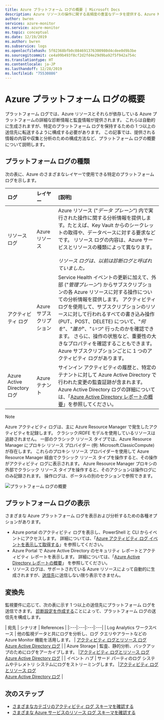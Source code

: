 ```yaml
---
title: Azure プラットフォーム ログの概要 | Microsoft Docs
description: Azure リソースの操作に関する高頻度の豊富なデータを提供する、Azure Monitor のログの概要。
author: bwren
services: azure-monitor
ms.service: azure-monitor
ms.topic: conceptual
ms.date: 12/19/2019
ms.author: bwren
ms.subservice: logs
ms.openlocfilehash: 5f02368bfb0c084691376300980d4cdee0d9b3be
ms.sourcegitcommit: ce4a99b493f8cf2d2fd4e29d9ba92f5f942a754c
ms.translationtype: HT
ms.contentlocale: ja-JP
ms.lasthandoff: 12/28/2019
ms.locfileid: "75530886"
---
```

# <a name="overview-of-azure-platform-logs"></a>Azure プラットフォーム ログの概要
プラットフォーム ログでは、Azure リソースとそれらが依存している Azure プラットフォームの詳細な診断情報と監査情報が提供されます。 これらは自動的に生成されますが、特定のプラットフォーム ログを保持するための 1 つ以上の送信先に転送するように構成する必要があります。 この記事では、提供される情報の内容や収集と分析のための構成方法など、プラットフォーム ログの概要について説明します。

## <a name="types-of-platform-logs"></a>プラットフォーム ログの種類
次の表に、Azure のさまざまなレイヤーで使用できる特定のプラットフォーム ログを示します。

| ログ | レイヤー | [説明] |
|:---|:---|:---|
| リソース ログ | Azure リソース | Azure リソース ("*データ プレーン*") 内で実行された操作に関する分析情報を提供します。たとえば、Key Vault からのシークレットの取得や、データベースに対する要求などです。 リソース ログの内容は、Azure サービスとリソースの種類によって異なります。<br><br>*リソース ログは、以前は診断ログと呼ばれていました。*  |
| アクティビティ ログ | Azure サブスクリプション | Service Health イベントの更新に加えて、外部 ("*管理プレーン*") からサブスクリプションの各 Azure リソースに対する操作についての分析情報を提供します。 アクティビティ ログを使用して、サブスクリプションのリソースに対して行われるすべての書き込み操作 (PUT、POST、DELETE) について、"_何を_"、"_誰が_"、"_いつ_" 行ったのかを確認できます。 さらに、操作の状態など、重要性の大きなプロパティを確認することもできます。  Azure サブスクリプションごとに 1 つのアクティビティ ログがあります。 |
| Azure Active Directory ログ | Azure テナント |  サインイン アクティビティの履歴と、特定のテナントに対して Azure Active Directory で行われた変更の監査証跡が含まれます。 Azure Active Directory ログの詳細については、「[Azure Active Directory レポートの概要](../../active-directory/reports-monitoring/overview-reports.md)」を参照してください。   |

> [!NOTE]
> Azure アクティビティ ログは、主に Azure Resource Manager で発生したアクティビティを記録します。 クラシック/RDFE モデルを使用しているリソースは追跡されません。 一部のクラシック リソース タイプでは、Azure Resource Manager にプロキシ リソース プロバイダー (例: Microsoft.ClassicCompute) が存在します。 これらのプロキシ リソース プロバイダーを使用して Azure Resource Manager 経由でクラシック リソース タイプを操作すると、その操作がアクティビティ ログに表示されます。 Azure Resource Manager プロキシの外部でクラシック リソース タイプを操作すると、そのアクションは操作ログにのみ記録されます。 操作ログは、ポータルの別のセクションで参照できます。

![プラットフォーム ログの概要](media/platform-logs-overview/logs-overview.png)




## <a name="viewing-platform-logs"></a>プラットフォーム ログの表示
さまざまな Azure プラットフォーム ログを表示および分析するための各種オプションがあります。

- Azure portal のアクティビティ ログを表示し、PowerShell と CLI からイベントにアクセスします。 詳細については、「[Azure アクティビティ ログ イベントを表示して取得する](activity-log-view.md)」を参照してください。 
- Azure Portal で Azure Active Directory のセキュリティ レポートとアクティビティ レポートを表示します。 詳細については、「[Azure Active Directory レポートの概要](../../active-directory/reports-monitoring/overview-reports.md)」  を参照してください。
- リソース ログは、サポートされている Azure リソースによって自動的に生成されますが、[送信先](#destinations)に送信しない限り表示できません。 

## <a name="destinations"></a>変換先
監視要件に応じて、次の表に示す 1 つ以上の送信先にプラットフォーム ログを送信できます。 [診断設定を作成する](diagnostic-settings.md)ことによって、プラットフォーム ログの送信先を構成します。

| 宛先 | シナリオ | References |
|:---|:---|:---|:---|
| Log Analytics ワークスペース | 他の監視データと共にログを分析し、ログ クエリやアラートなどの Azure Monitor 機能を活用します。 | [アクティビティ ログとリソース ログ](resource-logs-collect-workspace.md)<br>[Azure Active Directory ログ](../../active-directory/reports-monitoring/howto-integrate-activity-logs-with-log-analytics.md) |
| Azure Storage | 監査、静的分析、バックアップのためにログをアーカイブします。 |[アクティビティ ログとリソース ログ](archive-diagnostic-logs.md)<br>[Azure Active Directory ログ](../../active-directory/reports-monitoring/quickstart-azure-monitor-route-logs-to-storage-account.md) |
| イベント ハブ | サード パーティのログ システムやテレメトリ システムにログをストリーミングします。  |[アクティビティ ログとリソース ログ](resource-logs-stream-event-hubs.md)<br>[Azure Active Directory ログ](../../active-directory/reports-monitoring/tutorial-azure-monitor-stream-logs-to-event-hub.md) |



## <a name="next-steps"></a>次のステップ

* [さまざまなカテゴリのアクティビティ ログ スキーマを確認する](activity-log-schema.md)
* [さまざまな Azure サービスのリソース ログ スキーマを確認する](diagnostic-logs-schema.md)
